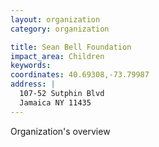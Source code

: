 ```yaml
---
layout: organization
category: organization

title: Sean Bell Foundation
impact_area: Children
keywords: 
coordinates: 40.69308,-73.79987
address: |
  107-52 Sutphin Blvd
  Jamaica NY 11435
---
```

Organization's overview
